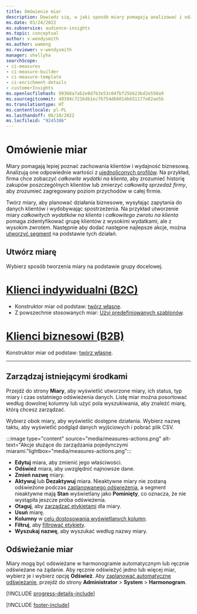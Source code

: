 ```yaml
---
title: Omówienie miar
description: Dowiedz się, w jaki sposób miary pomagają analizować i odzwierciedlać wydajność biznesową.
ms.date: 03/24/2022
ms.subservice: audience-insights
ms.topic: conceptual
author: v-wendysmith
ms.author: wameng
ms.reviewer: v-wendysmith
manager: shellyha
searchScope:
- ci-measures
- ci-measure-builder
- ci-measure-template
- ci-enrichment-details
- customerInsights
ms.openlocfilehash: 99368a7ab2e8d7b3e53c04fbf25bb23bd2e550a9
ms.sourcegitcommit: 49394c7216db1ec7b754db6014b651177e82ae5b
ms.translationtype: HT
ms.contentlocale: pl-PL
ms.lasthandoff: 08/10/2022
ms.locfileid: "9245386"
---
```

# <a name="measures-overview"></a>Omówienie miar

Miary pomagają lepiej poznać zachowania klientów i wydajność biznesową. Analizują one odpowiednie wartości z [ujednoliconych profilów](data-unification.md). Na przykład, firma chce zobaczyć *całkowite wydatki na klienta*, aby zrozumieć historię zakupów poszczególnych klientów lub zmierzyć *całkowitą sprzedaż firmy*, aby zrozumieć zagregowany poziom przychodów w całej firmie.

Twórz miary, aby planować działania biznesowe, wysyłając zapytania do danych klientów i wydobywając spostrzeżenia. Na przykład utworzenie miary *całkowitych wydatków na klienta* i *całkowitego zwrotu na klienta* pomaga zidentyfikować grupę klientów z wysokimi wydatkami, ale z wysokim zwrotem. Następnie aby dodać następne najlepsze akcje, można [utworzyć segment](segments.md) na podstawie tych działań.

## <a name="create-a-measure"></a>Utwórz miarę

Wybierz sposób tworzenia miary na podstawie grupy docelowej.

# <a name="individual-consumers-b-to-c"></a>[Klienci indywidualni (B2C)](#tab/b2c)

- Konstruktor miar od podstaw: [twórz własne](measure-builder.md).
- Z powszechnie stosowanych miar: [Użyj predefiniowanych szablonów](measure-templates.md).

# <a name="business-accounts-b-to-b"></a>[Klienci biznesowi (B2B)](#tab/b2b)

Konstruktor miar od podstaw: [twórz własne](measure-builder.md).

---

## <a name="manage-existing-measures"></a>Zarządzaj istniejącymi środkami

Przejdź do strony **Miary**, aby wyświetlić utworzone miary, ich status, typ miary i czas ostatniego odświeżenia danych. Listę miar można posortować według dowolnej kolumny lub użyć pola wyszukiwania, aby znaleźć miarę, którą chcesz zarządzać.

Wybierz obok miary, aby wyświetlić dostępne działania. Wybierz nazwę taktu, aby wyświetlić podgląd danych wyjściowych i pobrać plik CSV.

:::image type="content" source="media/measures-actions.png" alt-text="Akcje służące do zarządzania pojedynczymi miarami."lightbox="media/measures-actions.png":::

- **Edytuj** miara, aby zmienić jego właściwości.
- **Odśwież** miara, aby uwzględnić najnowsze dane.
- **Zmień nazwę** miary.
- **Aktywuj** lub **Dezaktywuj** miara. Nieaktywne miary nie zostaną odświeżone podczas [zaplanowanego odświeżenia](schedule-refresh.md), a segment nieaktywne mają **Stan** wyświetlany jako **Pominięty**, co oznacza, że nie wystąpiła jeszcze próba odświeżenia.
- **Otaguj**, aby [zarządzać etykietami](work-with-tags-columns.md#manage-tags) dla miary.
- **Usuń** miarę.
- **Kolumny** w [celu dostosowania wyświetlanych kolumn](work-with-tags-columns.md#customize-columns).
- **Filtruj**, aby [filtrować etykiety](work-with-tags-columns.md#filter-on-tags).
- **Wyszukaj nazwę**, aby wyszukać według nazwy miary.

## <a name="refresh-measures"></a>Odświeżanie miar

Miary mogą być odświeżane w harmonogramie automatycznym lub ręcznie odświeżane na żądanie. Aby ręcznie odświeżyć jedno lub więcej miar, wybierz je i wybierz opcję **Odśwież**. Aby [zaplanować automatyczne odświeżanie](schedule-refresh.md), przejdź do strony **Administrator** > **System** > **Harmonogram**.

[!INCLUDE [progress-details-include](includes/progress-details-pane.md)]

[!INCLUDE [footer-include](includes/footer-banner.md)]
